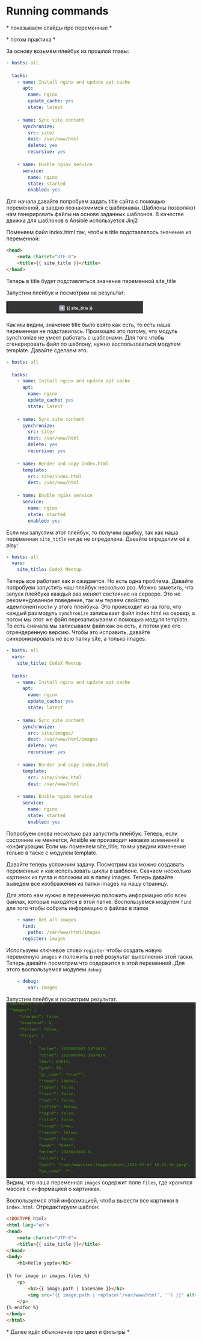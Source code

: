 # Running commands

\* показываем слайды про переменные \*

\* потом практика \*

За основу возьмём плейбук из прошлой главы:

```yaml
- hosts: all

  tasks:
    - name: Install nginx and update apt cache
      apt:
        name: nginx
        update_cache: yes
        state: latest

    - name: Sync site content
      synchronize:
        src: site/
        dest: /var/www/html
        delete: yes
        recursive: yes

    - name: Enable nginx service
      service:
        name: nginx
        state: started
        enabled: yes
```

Для начала давайте попробуем задать title сайта с помощью переменной, а заодно познакомимся с шаблонами.
Шаблоны позволяют нам генерировать файлы на основе заданных шаблонов. В качестве движка для шаблонов в Ansible используется Jinj2

Поменяем файл index.html так, чтобы в title подставлялось значение из переменной:

```html
<head>
    <meta charset="UTF-8">
    <title>{{ site_title }}</title>
</head>
```

Теперь в title будет подставляться значение переменной site_title

Запустим плейбук и посмотрим на результат:

![img.png](img.png)

Как мы видим, значение title было взято как есть, то есть наша переменная не подставилась.
Произошло это потому, что модуль synchronize не умеет работать с шаблонами.
Для того чтобы сгенерировать файл по шаблону, нужно воспользоваться модулем template. Давайте сделаем это. 

```yaml
- hosts: all

  tasks:
    - name: Install nginx and update apt cache
      apt:
        name: nginx
        update_cache: yes
        state: latest

    - name: Sync site content
      synchronize:
        src: site/
        dest: /var/www/html
        delete: yes
        recursive: yes

    - name: Render and copy index.html
      template:
        src: site/index.html
        dest: /var/www/html

    - name: Enable nginx service
      service:
        name: nginx
        state: started
        enabled: yes
```

Если мы запустим этот плейбук, то получим ошибку, так как наша переменная `site_title` нигде не определена.
Давайте определим её в play:

```yaml
- hosts: all
  vars:
    site_title: CodeX Meetup
```

Теперь все работает как и ожидается. Но есть одна проблема. Давайте попробуем запустить наш плейбук несколько раз.
Можно заметить, что запуск плейбука каждый раз меняет состояние на сервере.
Это не рекомендованное поведение, так мы теряем свойство идемпонентности у этого плейбука. 
Это происходит из-за того, что каждый раз модуль `synchronize` записывает файл index.html на сервер,
а потом мы этот же файл перезаписываем с помощью модуля template. То есть сначала мы записываем файл как он есть, а потом уже его отрендеренную версию.
Чтобы это исправить, давайте синхронизировать не всю папку site, а только images:

```yaml
- hosts: all
  vars:
    site_title: CodeX Meetup

  tasks:
    - name: Install nginx and update apt cache
      apt:
        name: nginx
        update_cache: yes
        state: latest

    - name: Sync site content
      synchronize:
        src: site/images/
        dest: /var/www/html/images
        delete: yes
        recursive: yes

    - name: Render and copy index.html
      template:
        src: site/index.html
        dest: /var/www/html

    - name: Enable nginx service
      service:
        name: nginx
        state: started
        enabled: yes
```

Попробуем снова несколько раз запустить плейбук.
Теперь, если состояние не меняется, Ansible не производит никаких изменений в конфигурации. 
Если мы поменяем site_title, то мы увидим изменение только в таске с модулем template.


Давайте теперь усложним задачу. Посмотрим как можно создавать переменные и как использовать циклы в шаблоне.
Скачаем несколько картинок из гугла и положим их в папку images.
Теперь давайте выведем все изображения из папки images на нашу страницу.

Для этого нам нужно в переменную положить информацию обо всех файлах, которые находятся в этой папке.
Воспользуемся модулем `find` для того чтобы собрать информацию о файлах в папке

```yaml
    - name: Get all images
      find:
        paths: /var/www/html/images
      register: images
```

Используем ключевое слово `register` чтобы создать новую переменную `images` и положить в неё результат выполнения этой таски.
Теперь давайте посмотрим что содержится в этой переменной. Для этого воспользуемся модулем `debug`:

```yaml
    - debug:
        var: images
```

Запустим плейбук и посмотрим результат.
![img_1.png](img_1.png)
Видим, что наша переменная `images` содержит поле `files`, где хранится массив с информацией о картинках.

Воспользуемся этой информацией, чтобы вывести все картинки в `index.html`. Отредактируем шаблон:

```html
<!DOCTYPE html>
<html lang="en">
<head>
    <meta charset="UTF-8">
    <title>{{ site_title }}</title>
</head>
<body>
    <h1>Hello yopta</h1>

{% for image in images.files %}
    <p>
        <h2>{{ image.path | basename }}</h2>
        <img src="{{ image.path | replace('/var/www/html', '') }}" alt="CodeX Logo">
    </p>
{% endfor %}
</body>
</html>
```

\* Далее идёт объяснение про цикл и фильтры \*

